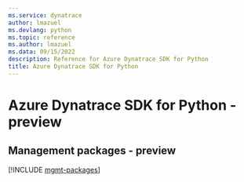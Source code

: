 ```yaml
---
ms.service: dynatrace
author: lmazuel
ms.devlang: python
ms.topic: reference
ms.author: lmazuel
ms.data: 09/15/2022
description: Reference for Azure Dynatrace SDK for Python
title: Azure Dynatrace SDK for Python
---
```

# Azure Dynatrace SDK for Python - preview

## Management packages - preview
[!INCLUDE [mgmt-packages](dynatrace-mgmt-index.md)]